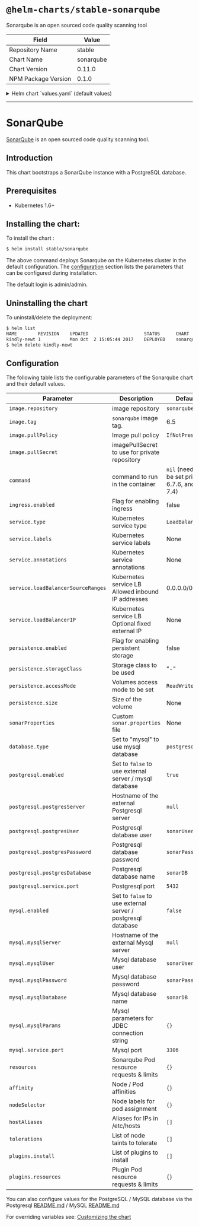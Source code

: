 # `@helm-charts/stable-sonarqube`

Sonarqube is an open sourced code quality scanning tool

| Field               | Value     |
| ------------------- | --------- |
| Repository Name     | stable    |
| Chart Name          | sonarqube |
| Chart Version       | 0.11.0    |
| NPM Package Version | 0.1.0     |

<details>

<summary>Helm chart `values.yaml` (default values)</summary>

```yaml
# Default values for sonarqube.
# This is a YAML-formatted file.
# Declare variables to be passed into your templates.
replicaCount: 1
image:
  repository: sonarqube
  tag: 6.7.6-community
  # If using a private repository, the name of the imagePullSecret to use
  # pullSecret: my-repo-secret
# Starting 6.7.6 and 7.4 official sonarqube docker image, command is not required
# anymore. For older images, uncomment the following lines.
# command: [
#   "sh",
#   "-ce",
#   "mkdir /scripts &&
#   cp /tmp-script/startup.sh /scripts/startup.sh &&
#   chmod 0755 /scripts/startup.sh &&
#   /scripts/startup.sh
#   "
#   ]
service:
  name: sonarqube
  type: LoadBalancer
  externalPort: 9000
  internalPort: 9000
  labels:
  annotations:
  # May be used in example for internal load balancing in GCP:
  # cloud.google.com/load-balancer-type: Internal
  loadBalancerSourceRanges:
    - 0.0.0.0/0
  # loadBalancerIP: 1.2.3.4
ingress:
  enabled: false
  # Used to create an Ingress record.
  hosts:
    - sonar.organization.com
  annotations:
  # kubernetes.io/ingress.class: nginx
  # kubernetes.io/tls-acme: "true"
  # This property allows for reports up to a certain size to be uploaded to SonarQube
  # nginx.ingress.kubernetes.io/proxy-body-size: "8m"
  tls:
  # Secrets must be manually created in the namespace.
  # - secretName: chart-example-tls
  #   hosts:
  #     - chart-example.local

# Affinity for pod assignment
# Ref: https://kubernetes.io/docs/concepts/configuration/assign-pod-node/#affinity-and-anti-affinity
affinity: {}

# Tolerations for pod assignment
# Ref: https://kubernetes.io/docs/concepts/configuration/taint-and-toleration/
tolerations: []

# Node labels for pod assignment
# Ref: https://kubernetes.io/docs/user-guide/node-selection/
nodeSelector: {}

# hostAliases allows the modification of the hosts file inside a container
hostAliases: []
# - ip: "192.168.1.10"
#   hostnames:
#   - "example.com"
#   - "www.example.com"

readinessProbe:
  initialDelaySeconds: 60
  periodSeconds: 30
  failureThreshold: 6
livenessProbe:
  initialDelaySeconds: 60
  periodSeconds: 30

# Set extra env variables. Like proxy settings.
extraEnv: {}

resources: {}
# We usually recommend not to specify default resources and to leave this as a conscious
# choice for the user. This also increases chances charts run on environments with little
# resources, such as Minikube. If you do want to specify resources, uncomment the following
# lines, adjust them as necessary, and remove the curly braces after 'resources:'.
# limits:
#  cpu: 100m
#  memory: 128Mi
# requests:
#  cpu: 100m
#  memory: 128Mi
persistence:
  enabled: false
  ## If defined, storageClassName: <storageClass>
  ## If set to "-", storageClassName: "", which disables dynamic provisioning
  ## If undefined (the default) or set to null, no storageClassName spec is
  ##   set, choosing the default provisioner.  (gp2 on AWS, standard on
  ##   GKE, AWS & OpenStack)
  ##
  # storageClass: "-"
  # accessMode: ReadWriteOnce
  # size: 10Gi

# List of plugins to install.
# For example:
# plugins:
#  install:
#    - "https://github.com/AmadeusITGroup/sonar-stash/releases/download/1.3.0/sonar-stash-plugin-1.3.0.jar"
#    - "https://github.com/SonarSource/sonar-ldap/releases/download/2.2-RC3/sonar-ldap-plugin-2.2.0.601.jar"
plugins:
  install: []
  resources: {}
  # We allow the plugins init container to have a separate resources declaration because
  # the initContainer does not take as much resources.

# A custom sonar.properties file can be provided using a multiline YAML string.
# For example:
# sonarProperties: |
#   sonar.forceAuthentication=true
#   sonar.security.realm=LDAP
#   ldap.url=ldaps://organization.com

## Configuration value to select database type
## Option to use "postgresql" or "mysql" database type, by default "postgresql" is chosen
## Set the "enable" field to true of the database type you select (if you want to use internal database) and false of the one you don't select
database:
  type: 'postgresql'

## Configuration values for postgresql dependency
## ref: https://github.com/kubernetes/charts/blob/master/stable/postgresql/README.md
postgresql:
  # Enable to deploy the PostgreSQL chart
  enabled: true
  # To use an external PostgreSQL instance, set enabled to false and uncomment
  # the line below:
  # postgresServer: ""
  postgresUser: 'sonarUser'
  postgresPassword: 'sonarPass'
  postgresDatabase: 'sonarDB'
  # Specify the TCP port that PostgreSQL should use
  service:
    port: 5432

## Configuration values for the mysql dependency
## ref: https://github.com/kubernetes/charts/blob/master/stable/mysql/README.md
##
mysql:
  # Enable to deploy the mySQL chart
  enabled: false
  # To use an external mySQL instance, set enabled to false and uncomment
  # the line below:
  # mysqlServer: ""
  mysqlUser: 'sonarUser'
  mysqlPassword: 'sonarPass'
  mysqlDatabase: 'sonarDB'
  # mysqlParams:
  #   useSSL: "true"
  # Specify the TCP port that mySQL should use
  service:
    port: 3306
```

</details>

---

# SonarQube

[SonarQube](https://www.sonarqube.org/) is an open sourced code quality scanning tool.

## Introduction

This chart bootstraps a SonarQube instance with a PostgreSQL database.

## Prerequisites

- Kubernetes 1.6+

## Installing the chart:

To install the chart :

```bash
$ helm install stable/sonarqube
```

The above command deploys Sonarqube on the Kubernetes cluster in the default configuration. The [configuration](#configuration) section lists the parameters that can be configured during installation.

The default login is admin/admin.

## Uninstalling the chart

To uninstall/delete the deployment:

```bash
$ helm list
NAME       	REVISION	UPDATED                 	STATUS  	CHART          	NAMESPACE
kindly-newt	1       	Mon Oct  2 15:05:44 2017	DEPLOYED	sonarqube-0.1.0	default
$ helm delete kindly-newt
```

## Configuration

The following table lists the configurable parameters of the Sonarqube chart and their default values.

| Parameter                          | Description                                                 | Default                                        |
| ---------------------------------- | ----------------------------------------------------------- | ---------------------------------------------- |
| `image.repository`                 | image repository                                            | `sonarqube`                                    |
| `image.tag`                        | `sonarqube` image tag.                                      | 6.5                                            |
| `image.pullPolicy`                 | Image pull policy                                           | `IfNotPresent`                                 |
| `image.pullSecret`                 | imagePullSecret to use for private repository               |                                                |
| `command`                          | command to run in the container                             | `nil` (need to be set prior to 6.7.6, and 7.4) |
| `ingress.enabled`                  | Flag for enabling ingress                                   | false                                          |
| `service.type`                     | Kubernetes service type                                     | `LoadBalancer`                                 |
| `service.labels`                   | Kubernetes service labels                                   | None                                           |
| `service.annotations`              | Kubernetes service annotations                              | None                                           |
| `service.loadBalancerSourceRanges` | Kubernetes service LB Allowed inbound IP addresses          | 0.0.0.0/0                                      |
| `service.loadBalancerIP`           | Kubernetes service LB Optional fixed external IP            | None                                           |
| `persistence.enabled`              | Flag for enabling persistent storage                        | false                                          |
| `persistence.storageClass`         | Storage class to be used                                    | "-"                                            |
| `persistence.accessMode`           | Volumes access mode to be set                               | `ReadWriteOnce`                                |
| `persistence.size`                 | Size of the volume                                          | None                                           |
| `sonarProperties`                  | Custom `sonar.properties` file                              | None                                           |
| `database.type`                    | Set to "mysql" to use mysql database                        | `postgresql`                                   |
| `postgresql.enabled`               | Set to `false` to use external server / mysql database      | `true`                                         |
| `postgresql.postgresServer`        | Hostname of the external Postgresql server                  | `null`                                         |
| `postgresql.postgresUser`          | Postgresql database user                                    | `sonarUser`                                    |
| `postgresql.postgresPassword`      | Postgresql database password                                | `sonarPass`                                    |
| `postgresql.postgresDatabase`      | Postgresql database name                                    | `sonarDB`                                      |
| `postgresql.service.port`          | Postgresql port                                             | `5432`                                         |
| `mysql.enabled`                    | Set to `false` to use external server / postgresql database | `false`                                        |
| `mysql.mysqlServer`                | Hostname of the external Mysql server                       | `null`                                         |
| `mysql.mysqlUser`                  | Mysql database user                                         | `sonarUser`                                    |
| `mysql.mysqlPassword`              | Mysql database password                                     | `sonarPass`                                    |
| `mysql.mysqlDatabase`              | Mysql database name                                         | `sonarDB`                                      |
| `mysql.mysqlParams`                | Mysql parameters for JDBC connection string                 | `{}`                                           |
| `mysql.service.port`               | Mysql port                                                  | `3306`                                         |
| `resources`                        | Sonarqube Pod resource requests & limits                    | `{}`                                           |
| `affinity`                         | Node / Pod affinities                                       | `{}`                                           |
| `nodeSelector`                     | Node labels for pod assignment                              | `{}`                                           |
| `hostAliases`                      | Aliases for IPs in /etc/hosts                               | `[]`                                           |
| `tolerations`                      | List of node taints to tolerate                             | `[]`                                           |
| `plugins.install`                  | List of plugins to install                                  | `[]`                                           |
| `plugins.resources`                | Plugin Pod resource requests & limits                       | `{}`                                           |

You can also configure values for the PostgreSQL / MySQL database via the Postgresql [README.md](https://github.com/kubernetes/charts/blob/master/stable/postgresql/README.md) / MySQL [README.md](https://github.com/kubernetes/charts/blob/master/stable/mysql/README.md)

For overriding variables see: [Customizing the chart](https://docs.helm.sh/using_helm/#customizing-the-chart-before-installing)
